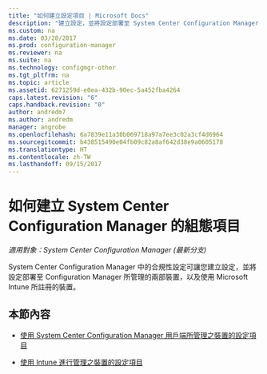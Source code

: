 ```yaml
---
title: "如何建立設定項目 | Microsoft Docs"
description: "建立設定，並將設定部署至 System Center Configuration Manager 所管理的裝置以及使用 Microsoft Intune 所註冊的裝置。"
ms.custom: na
ms.date: 03/28/2017
ms.prod: configuration-manager
ms.reviewer: na
ms.suite: na
ms.technology: configmgr-other
ms.tgt_pltfrm: na
ms.topic: article
ms.assetid: 6271259d-e0ea-432b-90ec-5a452fba4264
caps.latest.revision: "6"
caps.handback.revision: "0"
author: andredm7
ms.author: andredm
manager: angrobe
ms.openlocfilehash: 6a7839e11a30b069718a97a7ee3c02a3cf4d6964
ms.sourcegitcommit: b438515490e04fb09c82a8af642d38e9a0605178
ms.translationtype: HT
ms.contentlocale: zh-TW
ms.lasthandoff: 09/15/2017
---
```

# <a name="how-to-create-configuration-items-in-system-center-configuration-manager"></a>如何建立 System Center Configuration Manager 的組態項目

*適用對象：System Center Configuration Manager (最新分支)*

System Center Configuration Manager 中的合規性設定可讓您建立設定，並將設定部署至 Configuration Manager 所管理的兩部裝置，以及使用 Microsoft Intune 所註冊的裝置。  

## <a name="in-this-section"></a>本節內容  

-   [使用 System Center Configuration Manager 用戶端所管理之裝置的設定項目](../../compliance/deploy-use/configuration-items-for-devices-managed-with-the-client.md)  

-   [使用 Intune 進行管理之裝置的設定項目](../../compliance/deploy-use/configuration-items-for-devices-managed-without-the-client.md)  
